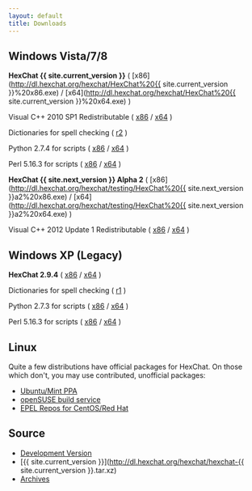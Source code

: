 ```yaml
---
layout: default
title: Downloads
---
```


## Windows Vista/7/8
**HexChat {{ site.current_version }}** ( [x86](http://dl.hexchat.org/hexchat/HexChat%20{{ site.current_version }}%20x86.exe) / [x64](http://dl.hexchat.org/hexchat/HexChat%20{{ site.current_version }}%20x64.exe) )

Visual C++ 2010 SP1 Redistributable ( [x86](https://www.microsoft.com/en-us/download/details.aspx?id=8328) / [x64](https://www.microsoft.com/en-us/download/details.aspx?id=13523) )

Dictionaries for spell checking ( [r2](http://dl.hexchat.org/hexchat/HexChat%20Spelling%20Dictionaries%20r2.exe) )

Python 2.7.4 for scripts ( [x86](http://python.org/ftp/python/2.7.4/python-2.7.4.msi) / [x64](http://python.org/ftp/python/2.7.4/python-2.7.4.amd64.msi) )

Perl 5.16.3 for scripts ( [x86](http://dl.hexchat.org/misc/perl/Perl%205.16.3%20x86.msi) / [x64](http://dl.hexchat.org/misc/perl/Perl%205.16.3%20x64.msi) )

**HexChat {{ site.next_version }} Alpha 2** ( [x86](http://dl.hexchat.org/hexchat/testing/HexChat%20{{ site.next_version }}a2%20x86.exe) / [x64](http://dl.hexchat.org/hexchat/testing/HexChat%20{{ site.next_version }}a2%20x64.exe) )

Visual C++ 2012 Update 1 Redistributable ( [x86](http://www.microsoft.com/en-us/download/details.aspx?id=30679) / [x64](http://www.microsoft.com/en-us/download/details.aspx?id=30679) )

## Windows XP (Legacy)
**HexChat 2.9.4** ( [x86](http://dl.hexchat.org/hexchat/HexChat%202.9.4%20x86.exe) / [x64](http://dl.hexchat.org/hexchat/HexChat%202.9.4%20x64.exe) )

Dictionaries for spell checking ( [r1](http://dl.hexchat.org/hexchat/HexChat%20Spelling%20Dictionaries%20r1.exe) )

Python 2.7.3 for scripts ( [x86](http://python.org/ftp/python/2.7.3/python-2.7.3.msi) / [x64](http://python.org/ftp/python/2.7.3/python-2.7.3.amd64.msi) )

Perl 5.16.3 for scripts ( [x86](http://strawberry-perl.googlecode.com/files/strawberry-perl-5.16.3.1-32bit.msi) / [x64](http://strawberry-perl.googlecode.com/files/strawberry-perl-5.16.3.1-64bit.msi) )

## Linux
Quite a few distributions have official packages for HexChat. On those which don't, you may use contributed, unofficial packages:
- [Ubuntu/Mint PPA](https://launchpad.net/~gwendal-lebihan-dev/+archive/hexchat-stable)
- [openSUSE build service](http://software.opensuse.org/package/hexchat)
- [EPEL Repos for CentOS/Red Hat](https://apps.fedoraproject.org/packages/hexchat)

## Source
- [Development Version](https://github.com/hexchat/hexchat/archive/master.tar.gz)
- [{{ site.current_version }}](http://dl.hexchat.org/hexchat/hexchat-{{ site.current_version }}.tar.xz)
- [Archives](http://dl.hexchat.org/hexchat/)
